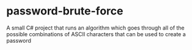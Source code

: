 # password-brute-force
A small C# project that runs an algorithm which goes through all of the possible combinations of ASCII characters that can be used to create a password
